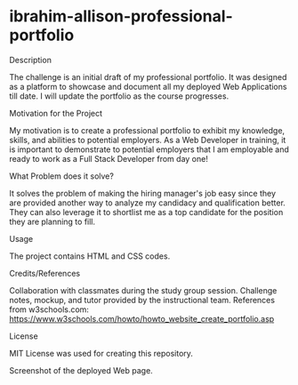 # ibrahim-allison-professional-portfolio

Description

The challenge is an initial draft of my professional portfolio. It was designed as a platform to showcase and document all my deployed Web Applications till date. 
I will update the portfolio as the course progresses.

Motivation for the Project

My motivation is to create a professional portfolio to exhibit my knowledge, skills, and abilities to potential employers. As a Web Developer in training, it is important to demonstrate to potential employers that I am employable and ready to work as a Full Stack Developer from day one!

What Problem does it solve?

It solves the problem of making the hiring manager's job easy since they are provided another way to analyze my candidacy and qualification better. They can also leverage it to shortlist me as a top candidate for the position they are planning to fill.

Usage

The project contains HTML and CSS codes.

Credits/References

Collaboration with classmates during the study group session. Challenge notes, mockup, and tutor provided by the instructional team.
References from w3schools.com: https://www.w3schools.com/howto/howto_website_create_portfolio.asp

License

MIT License was used for creating this repository.

Screenshot of the deployed Web page.
